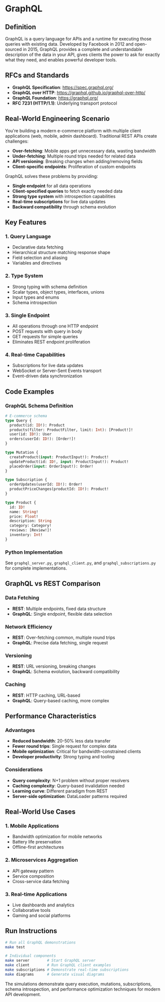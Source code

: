 # GraphQL

## Definition
GraphQL is a query language for APIs and a runtime for executing those queries with existing data. Developed by Facebook in 2012 and open-sourced in 2015, GraphQL provides a complete and understandable description of the data in your API, gives clients the power to ask for exactly what they need, and enables powerful developer tools.

## RFCs and Standards
- **GraphQL Specification**: https://spec.graphql.org/
- **GraphQL over HTTP**: https://graphql.github.io/graphql-over-http/
- **GraphQL Foundation**: https://graphql.org/
- **RFC 7231 (HTTP/1.1)**: Underlying transport protocol

## Real-World Engineering Scenario
You're building a modern e-commerce platform with multiple client applications (web, mobile, admin dashboard). Traditional REST APIs create challenges:

- **Over-fetching**: Mobile apps get unnecessary data, wasting bandwidth
- **Under-fetching**: Multiple round trips needed for related data
- **API versioning**: Breaking changes when adding/removing fields
- **Client-specific endpoints**: Proliferation of custom endpoints

GraphQL solves these problems by providing:
- **Single endpoint** for all data operations
- **Client-specified queries** to fetch exactly needed data
- **Strong type system** with introspection capabilities
- **Real-time subscriptions** for live data updates
- **Backward compatibility** through schema evolution

## Key Features

### 1. Query Language
- Declarative data fetching
- Hierarchical structure matching response shape
- Field selection and aliasing
- Variables and directives

### 2. Type System
- Strong typing with schema definition
- Scalar types, object types, interfaces, unions
- Input types and enums
- Schema introspection

### 3. Single Endpoint
- All operations through one HTTP endpoint
- POST requests with query in body
- GET requests for simple queries
- Eliminates REST endpoint proliferation

### 4. Real-time Capabilities
- Subscriptions for live data updates
- WebSocket or Server-Sent Events transport
- Event-driven data synchronization

## Code Examples

### GraphQL Schema Definition
```graphql
# E-commerce schema
type Query {
  product(id: ID!): Product
  products(filter: ProductFilter, limit: Int): [Product!]!
  user(id: ID!): User
  orders(userId: ID!): [Order!]!
}

type Mutation {
  createProduct(input: ProductInput!): Product!
  updateProduct(id: ID!, input: ProductInput!): Product!
  placeOrder(input: OrderInput!): Order!
}

type Subscription {
  orderUpdates(userId: ID!): Order!
  productPriceChanges(productId: ID!): Product!
}

type Product {
  id: ID!
  name: String!
  price: Float!
  description: String
  category: Category!
  reviews: [Review!]!
  inventory: Int!
}
```

### Python Implementation
See `graphql_server.py`, `graphql_client.py`, and `graphql_subscriptions.py` for complete implementations.

## GraphQL vs REST Comparison

### Data Fetching
- **REST**: Multiple endpoints, fixed data structure
- **GraphQL**: Single endpoint, flexible data selection

### Network Efficiency
- **REST**: Over-fetching common, multiple round trips
- **GraphQL**: Precise data fetching, single request

### Versioning
- **REST**: URL versioning, breaking changes
- **GraphQL**: Schema evolution, backward compatibility

### Caching
- **REST**: HTTP caching, URL-based
- **GraphQL**: Query-based caching, more complex

## Performance Characteristics

### Advantages
- **Reduced bandwidth**: 20-50% less data transfer
- **Fewer round trips**: Single request for complex data
- **Mobile optimization**: Critical for bandwidth-constrained clients
- **Developer productivity**: Strong typing and tooling

### Considerations
- **Query complexity**: N+1 problem without proper resolvers
- **Caching complexity**: Query-based invalidation needed
- **Learning curve**: Different paradigm from REST
- **Server-side optimization**: DataLoader patterns required

## Real-World Use Cases

### 1. Mobile Applications
- Bandwidth optimization for mobile networks
- Battery life preservation
- Offline-first architectures

### 2. Microservices Aggregation
- API gateway pattern
- Service composition
- Cross-service data fetching

### 3. Real-time Applications
- Live dashboards and analytics
- Collaborative tools
- Gaming and social platforms

## Run Instructions

```bash
# Run all GraphQL demonstrations
make test

# Individual components
make server        # Start GraphQL server
make client        # Run GraphQL client examples
make subscriptions # Demonstrate real-time subscriptions
make diagrams      # Generate visual diagrams
```

The simulations demonstrate query execution, mutations, subscriptions, schema introspection, and performance optimization techniques for modern API development.
